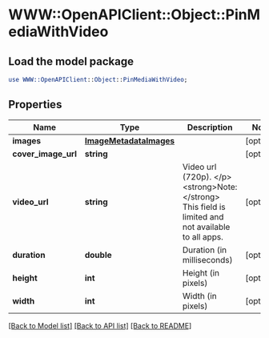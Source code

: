 # WWW::OpenAPIClient::Object::PinMediaWithVideo

## Load the model package
```perl
use WWW::OpenAPIClient::Object::PinMediaWithVideo;
```

## Properties
Name | Type | Description | Notes
------------ | ------------- | ------------- | -------------
**images** | [**ImageMetadataImages**](ImageMetadataImages.md) |  | [optional] 
**cover_image_url** | **string** |  | [optional] 
**video_url** | **string** | Video url (720p). &lt;/p&gt;&lt;strong&gt;Note:&lt;/strong&gt; This field is limited and not available to all apps. | [optional] 
**duration** | **double** | Duration (in milliseconds) | [optional] 
**height** | **int** | Height (in pixels) | [optional] 
**width** | **int** | Width (in pixels) | [optional] 

[[Back to Model list]](../README.md#documentation-for-models) [[Back to API list]](../README.md#documentation-for-api-endpoints) [[Back to README]](../README.md)


